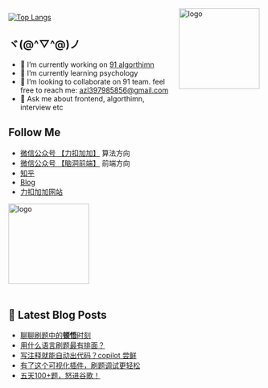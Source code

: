 <img src="https://github-readme-stats.vercel.app/api?username=azl397985856&show_icons=true" alt="logo" height="160" align="right" style="margin: 5px; margin-bottom: 20px;" />

[![Top Langs](https://github-readme-stats.vercel.app/api/top-langs/?username=azl397985856)](https://github.com/azl397985856/leetcode)

## ヾ(@^▽^@)ノ

- 🔭 I’m currently working on  [91 algorthimn](https://lucifer.ren/blog/2020/10/19/91-algo-2/)
- 🌱 I’m currently learning psychology
- 👯 I’m looking to collaborate on 91 team. feel free to reach me: azl397985856@gmail.com
- 💬 Ask me about frontend, algorthimn, interview etc

##  Follow Me

- [微信公众号 【力扣加加】](https://tva1.sinaimg.cn/large/007S8ZIlly1gfcuzagjalj30p00dwabs.jpg) 算法方向
- [微信公众号 【脑洞前端】](https://tva1.sinaimg.cn/large/007S8ZIlly1gfxro1x125j30oz0dw43s.jpg) 前端方向
- [知乎](https://www.zhihu.com/people/lu-xiao-13-70)
- [Blog](https://lucifer.ren/blog/)
- [力扣加加网站](http://leetcode-solution.cn/) 

<img src="https://github-profile-trophy.vercel.app/?username=azl397985856&theme=flat&column=7" alt="logo" height="160" align="center" style="margin: auto; margin-bottom: 20px;" />

## 📕 Latest Blog Posts

<!-- BLOG-POST-LIST:START -->
- [聊聊刷题中的**顿悟**时刻](https://lucifer.ren/blog/2021/10/16/algo-fakers/)
- [用什么语言刷题最有排面？](https://lucifer.ren/blog/2021/10/10/programming-idioms/)
- [写注释就能自动出代码？copilot 尝鲜](https://lucifer.ren/blog/2021/10/05/copilot/)
- [有了这个可视化插件，刷题调试更轻松](https://lucifer.ren/blog/2021/09/26/algo-vis/)
- [五天100+题，怒进谷歌！](https://lucifer.ren/blog/2021/09/24/91algo-interview-kongshi/)
<!-- BLOG-POST-LIST:END -->


